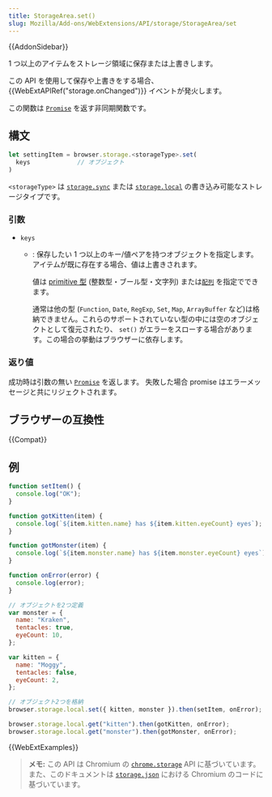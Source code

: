 ```yaml
---
title: StorageArea.set()
slug: Mozilla/Add-ons/WebExtensions/API/storage/StorageArea/set
---
```


{{AddonSidebar}}

1 つ以上のアイテムをストレージ領域に保存または上書きします。

この API を使用して保存や上書きをする場合、{{WebExtAPIRef("storage.onChanged")}} イベントが発火します。

この関数は [`Promise`](/ja/docs/Web/JavaScript/Reference/Global_Objects/Promise) を返す非同期関数です。

## 構文

```js
let settingItem = browser.storage.<storageType>.set(
  keys             // オブジェクト
)
```

`<storageType>` は [`storage.sync`](/ja/docs/Mozilla/Add-ons/WebExtensions/API/storage/sync) または [`storage.local`](/ja/docs/Mozilla/Add-ons/WebExtensions/API/storage/local) の書き込み可能なストレージタイプです。

### 引数

- `keys`

  - : 保存したい 1 つ以上のキー/値ペアを持つオブジェクトを指定します。アイテムが既に存在する場合、値は上書きされます。

    値は [primitive 型](/ja/docs/Glossary/Primitive) (整数型・ブール型・文字列) または[`配列`](/ja/docs/Web/JavaScript/Reference/Global_Objects/Array) を指定でできます。

    通常は他の型 (`Function`, `Date`, `RegExp`, `Set`, `Map`, `ArrayBuffer` など)は格納できません。これらのサポートされていない型の中には空のオブジェクトとして復元されたり、 `set()` がエラーをスローする場合があります。この場合の挙動はブラウザーに依存します。

### 返り値

成功時は引数の無い [`Promise`](/ja/docs/Web/JavaScript/Reference/Global_Objects/Promise) を返します。 失敗した場合 promise はエラーメッセージと共にリジェクトされます。

## ブラウザーの互換性

{{Compat}}

## 例

```js
function setItem() {
  console.log("OK");
}

function gotKitten(item) {
  console.log(`${item.kitten.name} has ${item.kitten.eyeCount} eyes`);
}

function gotMonster(item) {
  console.log(`${item.monster.name} has ${item.monster.eyeCount} eyes`);
}

function onError(error) {
  console.log(error);
}

// オブジェクトを2つ定義
var monster = {
  name: "Kraken",
  tentacles: true,
  eyeCount: 10,
};

var kitten = {
  name: "Moggy",
  tentacles: false,
  eyeCount: 2,
};

// オブジェクト2つを格納
browser.storage.local.set({ kitten, monster }).then(setItem, onError);

browser.storage.local.get("kitten").then(gotKitten, onError);
browser.storage.local.get("monster").then(gotMonster, onError);
```

{{WebExtExamples}}

> **メモ:** この API は Chromium の [`chrome.storage`](https://developer.chrome.com/extensions/storage) API に基づいています。また、このドキュメントは [`storage.json`](https://chromium.googlesource.com/chromium/src/+/master/extensions/common/api/storage.json) における Chromium のコードに基づいています。
